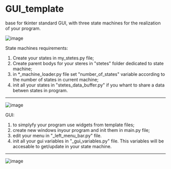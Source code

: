 # GUI_template
base for tkinter standard GUI, with three state machines for the realization of your program.

![image](https://user-images.githubusercontent.com/71212857/220584675-bd8a1255-9772-497b-90fd-ba4747ad42ea.png)



State machines requirements:
1) Create your states in my_stetes.py file;
2) Create parent bodys for your steres in "stetes" folder dedicated to state machine;
3) in *_machine_loader.py file set "number_of_states" variable according to the number of states in current machine;
4) init all your states in "stetes_data_buffer.py" if you whant to share a data betwen states in program.
---------------------------------------------------------------------------------------------------
![image](https://user-images.githubusercontent.com/71212857/220585395-0714abd8-84ad-4e1d-9796-0198388f5fe4.png)

GUI:
1) to simplyfy your program use widgets from template files;
2) create new windows inyour program and init them in main.py file;
3) edit your menu in "_left_menu_bar.py" file.
4) init all your gui variables in "_gui_variables.py" file. This variables will be accesable to get/update in your state machine.
---------------------------------------------------------------------------------------------------
![image](https://user-images.githubusercontent.com/71212857/220587186-d325d287-3949-441b-b3a2-c2f3b92b58ce.png)
